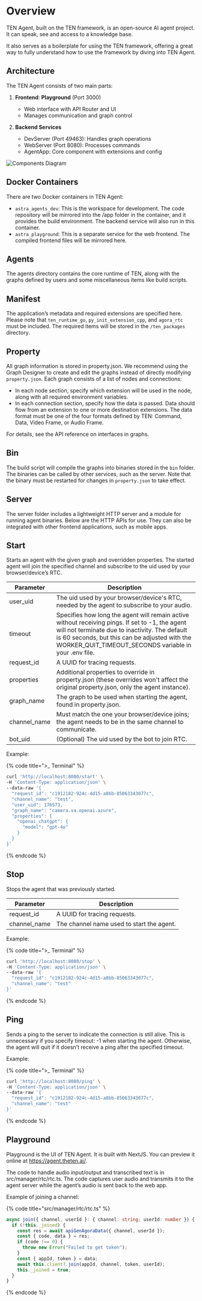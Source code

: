 # Overview

TEN Agent, built on the TEN framework, is an open-source AI agent project. It can speak, see and access to a knowledge base.

It also serves as a boilerplate for using the TEN framework, offering a great way to fully understand how to use the framework by diving into TEN Agent.

## Architecture

The TEN Agent consists of two main parts:

1. **Frontend**: **Playground** (Port 3000)
   - Web interface with API Router and UI
   - Manages communication and graph control

2. **Backend Services**
   - DevServer (Port 49463): Handles graph operations
   - WebServer (Port 8080): Processes commands
   - AgentApp: Core component with extensions and config

![Components Diagram](https://github.com/TEN-framework/docs/blob/main/assets/jpg/diagram.jpg?raw=true)

## Docker Containers

There are two Docker containers in TEN Agent:

- `astra_agents_dev`: This is the workspace for development. The code repository will be mirrored into the /app folder in the container, and it provides the build environment. The backend service will also run in this container.
- `astra_playground`: This is a separate service for the web frontend. The compiled frontend files will be mirrored here.

## Agents

The agents directory contains the core runtime of TEN, along with the graphs defined by users and some miscellaneous items like build scripts.

## Manifest

The application’s metadata and required extensions are specified here. Please note that `ten_runtime_go`, `py_init_extension_cpp`, and `agora_rtc` must be included. The required items will be stored in the `/ten_packages` directory.

## Property

All graph information is stored in property.json. We recommend using the Graph Designer to create and edit the graphs instead of directly modifying `property.json`. Each graph consists of a list of nodes and connections:

- In each node section, specify which extension will be used in the node, along with all required environment variables.
- In each connection section, specify how the data is passed. Data should flow from an extension to one or more destination extensions. The data format must be one of the four formats defined by TEN: Command, Data, Video Frame, or Audio Frame.

For details, see the API reference on interfaces in graphs.

## Bin

The build script will compile the graphs into binaries stored in the `bin` folder. The binaries can be called by other services, such as the server. Note that the binary must be restarted for changes in `property.json` to take effect.

## Server

The server folder includes a lightweight HTTP server and a module for running agent binaries. Below are the HTTP APIs for use. They can also be integrated with other frontend applications, such as mobile apps.

## Start

Starts an agent with the given graph and overridden properties. The started agent will join the specified channel and subscribe to the uid used by your browser/device’s RTC.

| Parameter | Description |
|-----------|-------------|
| user_uid | The uid used by your browser/device's RTC, needed by the agent to subscribe to your audio. |
| timeout | Specifies how long the agent will remain active without receiving pings. If set to -1, the agent will not terminate due to inactivity. The default is 60 seconds, but this can be adjusted with the WORKER_QUIT_TIMEOUT_SECONDS variable in your .env file. |
| request_id | A UUID for tracing requests. |
| properties | Additional properties to override in property.json (these overrides won't affect the original property.json, only the agent instance). |
| graph_name | The graph to be used when starting the agent, found in property.json. |
| channel_name | Must match the one your browser/device joins; the agent needs to be in the same channel to communicate. |
| bot_uid | (Optional) The uid used by the bot to join RTC. |

Example:

{% code title=">_ Terminal" %}
```bash
curl 'http://localhost:8080/start' \
-H 'Content-Type: application/json' \
--data-raw '{
  "request_id": "c1912182-924c-4d15-a8bb-85063343077c",
  "channel_name": "test",
  "user_uid": 176573,
  "graph_name": "camera.va.openai.azure",
  "properties": {
    "openai_chatgpt": {
      "model": "gpt-4o"
    }
  }
}'
```
{% endcode %}

## Stop

Stops the agent that was previously started.

| Parameter | Description |
|-----------|-------------|
| request_id | A UUID for tracing requests. |
| channel_name | The channel name used to start the agent. |

Example:

{% code title=">_ Terminal" %}
```bash
curl 'http://localhost:8080/stop' \
-H 'Content-Type: application/json' \
--data-raw '{
  "request_id": "c1912182-924c-4d15-a8bb-85063343077c",
  "channel_name": "test"
}'
```
{% endcode %}

## Ping

Sends a ping to the server to indicate the connection is still alive. This is unnecessary if you specify timeout: -1 when starting the agent. Otherwise, the agent will quit if it doesn’t receive a ping after the specified timeout.

Example:

{% code title=">_ Terminal" %}
```bash
curl 'http://localhost:8080/ping' \
-H 'Content-Type: application/json' \
--data-raw '{
  "request_id": "c1912182-924c-4d15-a8bb-85063343077c",
  "channel_name": "test"
}'
```
{% endcode %}

## Playground

Playground is the UI of TEN Agent. It is built with NextJS. You can preview it online at <https://agent.theten.ai/>.

The code to handle audio input/output and transcribed text is in src/manager/rtc/rtc.ts. The code captures user audio and transmits it to the agent server while the agent’s audio is sent back to the web app.

Example of joining a channel:

{% code title="src/manager/rtc/rtc.ts" %}
```typescript
async join({ channel, userId }: { channel: string; userId: number }) {
  if (!this._joined) {
    const res = await apiGenAgoraData({ channel, userId });
    const { code, data } = res;
    if (code !== 0) {
      throw new Error("Failed to get token");
    }
    const { appId, token } = data;
    await this.client?.join(appId, channel, token, userId);
    this._joined = true;
  }
}
```
{% endcode %}
